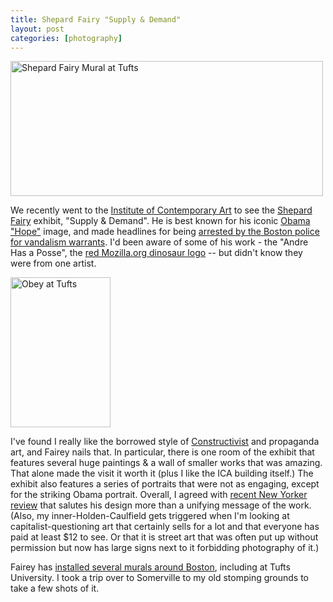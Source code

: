 ```yaml
--- 
title: Shepard Fairy "Supply & Demand"
layout: post
categories: [photography]
---
```

<div class="flickr-frame">
<a href="http://www.flickr.com/photos/downtree/3285653871/" title="Shepard Fairy Mural at Tufts"><img src="http://farm4.static.flickr.com/3292/3285653871_0efdb079df.jpg" width="500" height="216" alt="Shepard Fairy Mural at Tufts" class="flickr-photo" /></a>
</div>

We recently went to the <a href="http://www.icaboston.org/">Institute of Contemporary Art</a> to see the <a href="http://obeygiant.com/">Shepard Fairy</a> exhibit, "Supply & Demand". He is best known for his iconic <a href="http://obeygiant.com/headlines/obama">Obama "Hope"</a> image, and made headlines for being <a href="http://www.boston.com/news/local/massachusetts/articles/2009/02/07/obama_hope_poster_artist_arrested_in_boston/">arrested by the Boston police for vandalism warrants</a>. I'd been aware of some of his work - the "Andre Has a Posse", the <a href="http://en.wikipedia.org/wiki/Mozilla">red Mozilla.org dinosaur logo</a> -- but didn't know they were from one artist. 

<div class="flickr-frame flickr-float-right"><a href="http://www.flickr.com/photos/downtree/3286481690/" title="Obey at Tufts"><img src="http://farm4.static.flickr.com/3542/3286481690_53c3835feb_m.jpg" width="160" height="240" alt="Obey at Tufts" class="flickr-photo-right"/></a>
</div>

I've found I really like the borrowed style of <a href="http://en.wikipedia.org/wiki/Constructivism_(art)">Constructivist</a> and propaganda art, and Fairey nails that. In particular, there is one room of the exhibit that features several huge paintings & a wall of smaller works that was amazing. That alone made the visit it worth it (plus I like the ICA building itself.) The exhibit also features a series of portraits that were not as engaging, except for the striking Obama portrait. Overall, I agreed with <a href="http://www.newyorker.com/arts/critics/artworld/2009/02/23/090223craw_artworld_schjeldahl?printable=true">recent New Yorker review</a> that salutes his design more than a unifying message of the work. (Also, my inner-Holden-Caulfield gets triggered when I'm looking at capitalist-questioning art that certainly sells for a lot and that everyone has paid at least $12 to see. Or that it is street art that was often put up without permission but now has large signs next to it forbidding photography of it.)

Fairey has <a href="http://www.tuftsdaily.com/popular_artist_creates_mural_on_campus">installed several murals around Boston</a>, including at Tufts University. I took a trip over to Somerville to my old stomping grounds to take a few shots of it.
